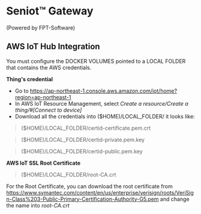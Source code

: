 # Seniot™ Gateway

(Powered by FPT-Software)

AWS IoT Hub Integration 
-----------------------

You must configure the DOCKER VOLUMES pointed to a LOCAL FOLDER that contains the AWS credentials.

**Thing's credential**
+ Go to https://ap-northeast-1.console.aws.amazon.com/iot/home?region=ap-northeast-1
+ In AWS IoT Resource Management, select *Create a resource/Create a thing/#[Connect to device]*
+ Download all the credentials into ($HOME)/LOCAL_FOLDER/ it looks like:

>($HOME)/LOCAL_FOLDER/certid-certificate.pem.crt

>($HOME)/LOCAL_FOLDER/certid-private.pem.key 

>($HOME)/LOCAL_FOLDER/certid-public.pem.key 

**AWS IoT SSL Root Certificate**

>($HOME)/LOCAL_FOLDER/root-CA.crt

For the Root Certificate, you can download the root certificate from https://www.symantec.com/content/en/us/enterprise/verisign/roots/VeriSign-Class%203-Public-Primary-Certification-Authority-G5.pem and change the name into *root-CA.crt*
